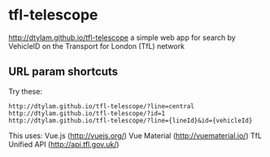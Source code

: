 # tfl-telescope
http://dtylam.github.io/tfl-telescope
a simple web app for search by VehicleID on the Transport for London (TfL) network

## URL param shortcuts
Try these:
```
http://dtylam.github.io/tfl-telescope/?line=central
http://dtylam.github.io/tfl-telescope/?id=1
http://dtylam.github.io/tfl-telescope/?line={lineId}&id={vehicleId}
```

This uses:
Vue.js (http://vuejs.org/)
Vue Material (http://vuematerial.io/)
TfL Unified API (http://api.tfl.gov.uk/)